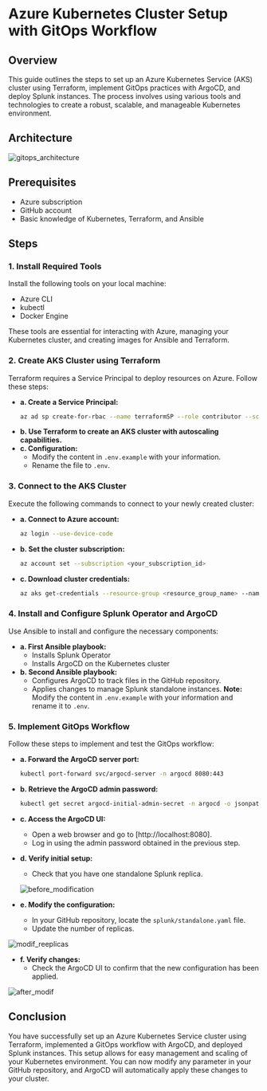 
# Azure Kubernetes Cluster Setup with GitOps Workflow

## Overview
This guide outlines the steps to set up an Azure Kubernetes Service (AKS) cluster using Terraform, implement GitOps practices with ArgoCD, and deploy Splunk instances. The process involves using various tools and technologies to create a robust, scalable, and manageable Kubernetes environment.

## Architecture

![gitops_architecture](https://github.com/user-attachments/assets/32acfde7-7a68-491d-99a5-37a4c63a79ac)


## Prerequisites
- Azure subscription
- GitHub account
- Basic knowledge of Kubernetes, Terraform, and Ansible

## Steps

### 1. Install Required Tools
Install the following tools on your local machine:
- Azure CLI
- kubectl
- Docker Engine

These tools are essential for interacting with Azure, managing your Kubernetes cluster, and creating images for Ansible and Terraform.

### 2. Create AKS Cluster using Terraform
Terraform requires a Service Principal to deploy resources on Azure. Follow these steps:
- **a. Create a Service Principal:**
  ```bash
  az ad sp create-for-rbac --name terraformSP --role contributor --scopes /subscriptions/<subscription_id>
  ```
- **b. Use Terraform to create an AKS cluster with autoscaling capabilities.**
- **c. Configuration:**
  - Modify the content in `.env.example` with your information.
  - Rename the file to `.env`.

### 3. Connect to the AKS Cluster
Execute the following commands to connect to your newly created cluster:
- **a. Connect to Azure account:**
  ```bash
  az login --use-device-code
  ```
- **b. Set the cluster subscription:**
  ```bash
  az account set --subscription <your_subscription_id>
  ```
- **c. Download cluster credentials:**
  ```bash
  az aks get-credentials --resource-group <resource_group_name> --name <cluster_name> --overwrite-existing

### 4. Install and Configure Splunk Operator and ArgoCD
Use Ansible to install and configure the necessary components:
- **a. First Ansible playbook:**
  - Installs Splunk Operator
  - Installs ArgoCD on the Kubernetes cluster
- **b. Second Ansible playbook:**
  - Configures ArgoCD to track files in the GitHub repository.
  - Applies changes to manage Splunk standalone instances.
  **Note:** Modify the content in `.env.example` with your information and rename it to `.env`.

### 5. Implement GitOps Workflow
Follow these steps to implement and test the GitOps workflow:
- **a. Forward the ArgoCD server port:**
  ```bash
  kubectl port-forward svc/argocd-server -n argocd 8080:443
  ```
- **b. Retrieve the ArgoCD admin password:**
  ```bash
  kubectl get secret argocd-initial-admin-secret -n argocd -o jsonpath="{.data.password}" | base64 --decode
  ```
- **c. Access the ArgoCD UI:**
  - Open a web browser and go to [http://localhost:8080].
  - Log in using the admin password obtained in the previous step.
- **d. Verify initial setup:**
  - Check that you have one standalone Splunk replica.

  ![before_modification](https://github.com/user-attachments/assets/89f46652-8d3e-44cb-9822-fcc5f4aac433)

- **e. Modify the configuration:**
  - In your GitHub repository, locate the `splunk/standalone.yaml` file.
  - Update the number of replicas.
    
![modif_reeplicas](https://github.com/user-attachments/assets/68b46c4c-60a4-42b0-a421-d1c66cf49c5b)

- **f. Verify changes:**
  - Check the ArgoCD UI to confirm that the new configuration has been applied.
    
 ![after_modif](https://github.com/user-attachments/assets/8ac47d4a-093c-4ccb-8604-8ad48c62f60e)


## Conclusion
You have successfully set up an Azure Kubernetes Service cluster using Terraform, implemented a GitOps workflow with ArgoCD, and deployed Splunk instances. This setup allows for easy management and scaling of your Kubernetes environment. You can now modify any parameter in your GitHub repository, and ArgoCD will automatically apply these changes to your cluster.
